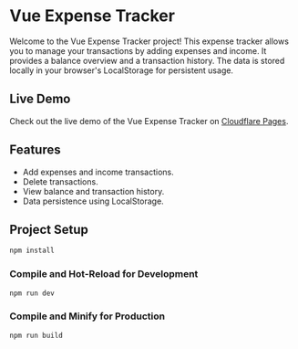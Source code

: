 # Vue Expense Tracker

Welcome to the Vue Expense Tracker project! This expense tracker allows you to manage your transactions by adding expenses and income. It provides a balance overview and a transaction history. The data is stored locally in your browser's LocalStorage for persistent usage.

## Live Demo

Check out the live demo of the Vue Expense Tracker on [Cloudflare Pages](https://vue-expense-tracker-6zf.pages.dev).

## Features

- Add expenses and income transactions.
- Delete transactions.
- View balance and transaction history.
- Data persistence using LocalStorage.

## Project Setup

```sh
npm install
```

### Compile and Hot-Reload for Development

```sh
npm run dev
```

### Compile and Minify for Production

```sh
npm run build
```
